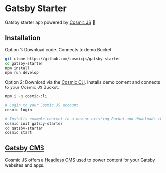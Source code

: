 # Gatsby Starter
Gatsby starter app powered by [Cosmic JS](https://cosmicjs.com) 🚀

## Installation
Option 1: Download code. Connects to demo Bucket.
```bash
git clone https://github.com/cosmicjs/gatsby-starter
cd gatsby-starter
npm install
npm run develop
```

Option 2: Download via the [Cosmic CLI](https://github.com/cosmicjs/cosmic-cli). Installs demo content and connects to your Cosmic JS Bucket.
```bash
npm i -g cosmic-cli

# Login to your Cosmic JS account
cosmic login

# Installs example content to a new or existing Bucket and downloads the app locally
cosmic init gatsby-starter
cd gatsby-starter
cosmic start
```
## [Gatsby CMS](https://cosmicjs.com/knowledge-base/gatsby-cms)
Cosmic JS offers a [Headless CMS](https://cosmicjs.com/headless-cms) used to power content for your Gatsby websites and apps.
